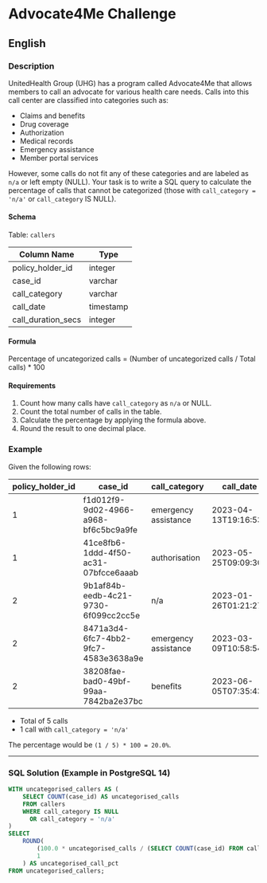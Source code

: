 # Advocate4Me Challenge

## English

### Description
UnitedHealth Group (UHG) has a program called Advocate4Me that allows members to call an advocate for various health care needs. Calls into this call center are classified into categories such as:
- Claims and benefits
- Drug coverage
- Authorization
- Medical records
- Emergency assistance
- Member portal services

However, some calls do not fit any of these categories and are labeled as `n/a` or left empty (NULL). Your task is to write a SQL query to calculate the percentage of calls that cannot be categorized (those with `call_category = 'n/a'` or `call_category` IS NULL).

#### Schema
Table: `callers`

| Column Name        | Type      |
|--------------------|-----------|
| policy_holder_id   | integer   |
| case_id            | varchar   |
| call_category      | varchar   |
| call_date          | timestamp |
| call_duration_secs | integer   |

#### Formula

Percentage of uncategorized calls = (Number of uncategorized calls / Total calls) * 100


#### Requirements
1. Count how many calls have `call_category` as `n/a` or NULL.
2. Count the total number of calls in the table.
3. Calculate the percentage by applying the formula above.
4. Round the result to one decimal place.

### Example
Given the following rows:

| policy_holder_id | case_id                              | call_category         | call_date                 | call_duration_secs |
|------------------|--------------------------------------|-----------------------|---------------------------|--------------------|
| 1                | f1d012f9-9d02-4966-a968-bf6c5bc9a9fe | emergency assistance | 2023-04-13T19:16:53Z      | 144                |
| 1                | 41ce8fb6-1ddd-4f50-ac31-07bfcce6aaab | authorisation         | 2023-05-25T09:09:30Z      | 815                |
| 2                | 9b1af84b-eedb-4c21-9730-6f099cc2cc5e | n/a                   | 2023-01-26T01:21:27Z      | 992                |
| 2                | 8471a3d4-6fc7-4bb2-9fc7-4583e3638a9e | emergency assistance | 2023-03-09T10:58:54Z      | 128                |
| 2                | 38208fae-bad0-49bf-99aa-7842ba2e37bc | benefits             | 2023-06-05T07:35:43Z      | 619                |

- Total of 5 calls
- 1 call with `call_category = 'n/a'`

The percentage would be `(1 / 5) * 100 = 20.0%`.

---

### SQL Solution (Example in PostgreSQL 14)

```sql
WITH uncategorised_callers AS (
    SELECT COUNT(case_id) AS uncategorised_calls
    FROM callers
    WHERE call_category IS NULL
      OR call_category = 'n/a'
)
SELECT 
    ROUND(
        (100.0 * uncategorised_calls / (SELECT COUNT(case_id) FROM callers))::numeric,
        1
    ) AS uncategorised_call_pct
FROM uncategorised_callers;

